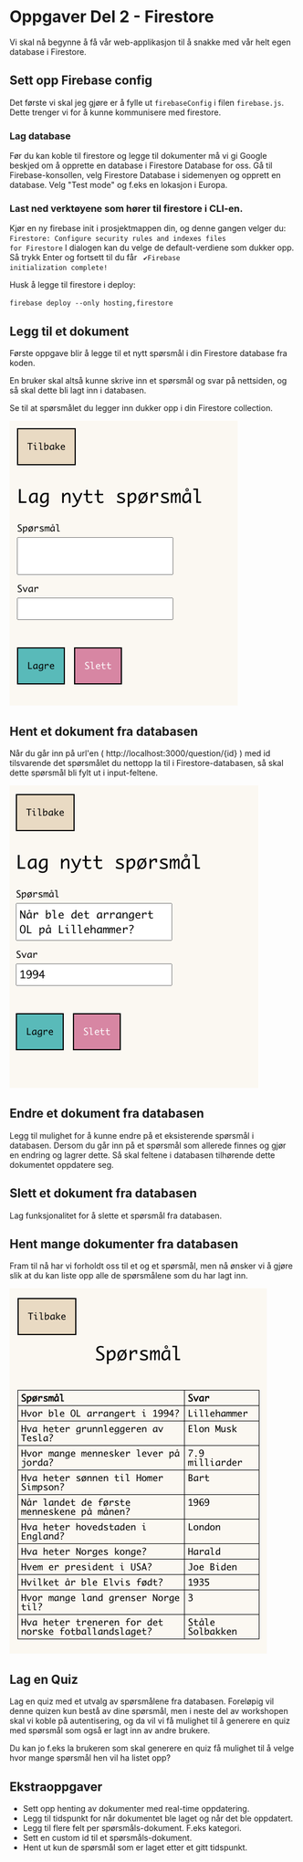 # Oppgaver Del 2 - Firestore

Vi skal nå begynne å få vår web-applikasjon til å snakke med vår helt egen database i Firestore.

## Sett opp Firebase config

Det første vi skal jeg gjøre er å fylle ut `firebaseConfig` i filen `firebase.js`. Dette trenger vi for å kunne kommunisere med firestore. 

### Lag database

Før du kan koble til firestore og legge til dokumenter må vi gi Google beskjed om å opprette en database i Firestore Database for oss. Gå til Firebase-konsollen, velg Firestore Database i sidemenyen og opprett en database. Velg "Test mode" og f.eks en lokasjon i Europa.

### Last ned verktøyene som hører til firestore i CLI-en.

Kjør en ny firebase init i prosjektmappen din, og denne gangen velger du: <br />
<code>Firestore: Configure security rules and indexes files for Firestore</code>
I dialogen kan du velge de default-verdiene som dukker opp. Så trykk Enter og fortsett til du får <code> ✔Firebase initialization complete! </code>

Husk å legge til firestore i deploy:

<code>firebase deploy --only hosting,firestore</code> 

## Legg til et dokument

Første oppgave blir å legge til et nytt spørsmål i din Firestore database fra koden.

En bruker skal altså kunne skrive inn et spørsmål og svar på nettsiden, og så skal dette bli lagt inn i databasen.

Se til at spørsmålet du legger inn dukker opp i din Firestore collection.

![Legg til spørsmål](/resources/createQuestion.png)

## Hent et dokument fra databasen

Når du går inn på url'en ( http://localhost:3000/question/{id} ) med id tilsvarende det spørsmålet du nettopp la til i Firestore-databasen, så skal dette spørsmål bli fylt ut i input-feltene.

![Legg til spørsmål](/resources/editQuestion.png)

## Endre et dokument fra databasen

Legg til mulighet for å kunne endre på et eksisterende spørsmål i databasen. Dersom du går inn på et spørsmål som allerede finnes og gjør en endring og lagrer dette. Så skal feltene i databasen tilhørende dette dokumentet oppdatere seg.

## Slett et dokument fra databasen

Lag funksjonalitet for å slette et spørsmål fra databasen.

## Hent mange dokumenter fra databasen

Fram til nå har vi forholdt oss til et og et spørsmål, men nå ønsker vi å gjøre slik at du kan liste opp alle de spørsmålene som du har lagt inn.

![Legg til spørsmål](/resources/getQuestions.png)

## Lag en Quiz

Lag en quiz med et utvalg av spørsmålene fra databasen. Foreløpig vil denne quizen kun bestå av dine spørsmål, men i neste del av workshopen skal vi koble på autentisering, og da vil vi få mulighet til å generere en quiz med spørsmål som også er lagt inn av andre brukere.

Du kan jo f.eks la brukeren som skal generere en quiz få mulighet til å velge hvor mange spørsmål hen vil ha listet opp?

## Ekstraoppgaver

- Sett opp henting av dokumenter med real-time oppdatering.
- Legg til tidspunkt for når dokumentet ble laget og når det ble oppdatert.
- Legg til flere felt per spørsmåls-dokument. F.eks kategori.
- Sett en custom id til et spørsmåls-dokument.
- Hent ut kun de spørsmål som er laget etter et gitt tidspunkt.
